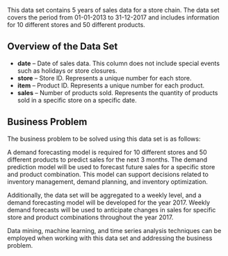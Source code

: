 This data set contains 5 years of sales data for a store chain. The data set covers the period from 01-01-2013 to 31-12-2017 and includes information for 10 different stores and 50 different products.

## Overview of the Data Set

- **date** – Date of sales data. This column does not include special events such as holidays or store closures.
- **store** – Store ID. Represents a unique number for each store.
- **item** – Product ID. Represents a unique number for each product.
- **sales** – Number of products sold. Represents the quantity of products sold in a specific store on a specific date.

## Business Problem

The business problem to be solved using this data set is as follows:

A demand forecasting model is required for 10 different stores and 50 different products to predict sales for the next 3 months. The demand prediction model will be used to forecast future sales for a specific store and product combination. This model can support decisions related to inventory management, demand planning, and inventory optimization.

Additionally, the data set will be aggregated to a weekly level, and a demand forecasting model will be developed for the year 2017. Weekly demand forecasts will be used to anticipate changes in sales for specific store and product combinations throughout the year 2017.

Data mining, machine learning, and time series analysis techniques can be employed when working with this data set and addressing the business problem.
